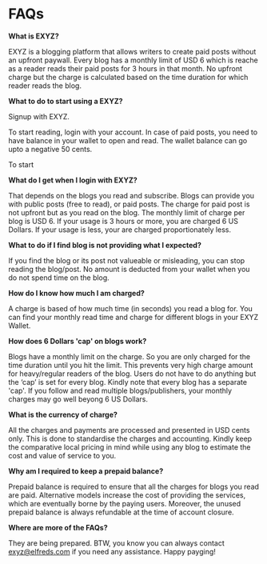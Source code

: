 # FAQs

**What is EXYZ?**

EXYZ is a blogging platform that allows writers to create paid posts without an upfront paywall. Every blog has a monthly limit of USD 6 which is reache as a reader reads their paid posts for 3 hours in that month. No upfront charge but the charge is calculated based on the time duration for which reader reads the blog.

**What to do to start using a EXYZ?**

Signup with EXYZ. 

To start reading, login with your account. In case of paid posts, you need to have balance in your wallet to open and read. The wallet balance can go upto a negative 50 cents.

To start 

**What do I get when I login with EXYZ?**

That depends on the blogs you read and subscribe. Blogs can provide you with public posts (free to read),  or paid posts. The charge for paid post is not upfront but as you read on the blog. The monthly limit of charge per blog is USD 6. If your usage is 3 hours or more, you are charged 6 US Dollars. If your usage is less, your are charged proportionately less. 

**What to do if I find blog is not providing what I expected?**

If you find the blog or its post not valueable or misleading, you can stop reading the blog/post. No amount is deducted from your wallet when you do not spend time on the blog.

**How do I know how much I am charged?**

A charge is based of how much time (in seconds) you read a blog for. You can find your monthly read time and charge for different blogs in your EXYZ Wallet.

**How does 6 Dollars 'cap' on blogs work?**

Blogs have a monthly limit on the charge. So you are only charged for the time duration until you hit the limit. This prevents very high charge amount for heavy/regular readers of the blog. Users do not have to do anything but the ‘cap’ is set for every blog. Kindly note that every blog has a separate 'cap'. If you follow and read multiple blogs/publishers, your monthly charges may go well beyong 6 US Dollars.

**What is the currency of charge?**

All the charges and payments are processed and presented in USD cents only. This is done to standardise the charges and accounting. Kindly keep the comparative local pricing in mind while using any blog to estimate the cost and value of service to you.

**Why am I required to keep a prepaid balance?**

Prepaid balance is required to ensure that all the charges for blogs you read are paid. Alternative models increase the cost of providing the services, which are eventually borne by the paying users. Moreover, the unused prepaid balance is always refundable at the time of account closure.

**Where are more of the FAQs?**

They are being prepared. BTW, you know you can always contact exyz@elfreds.com if you need any assistance. Happy payging!
